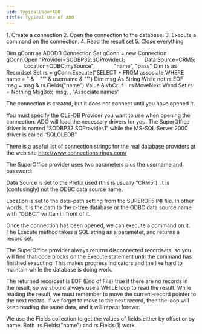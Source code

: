 ```yaml
---
uid: TypicalUseofADO
title: Typical Use of ADO
---
```



1. Create a connection
2. Open the connection to the database.
3. Execute a command on the connection.
4. Read the result set
5. Close everything

Dim gConn as ADODB.Connection
Set gConn = new Connection
gConn.Open "Provider=SODBP32.SOProvider.1;
            Data Source=CRM5;
            Location=ODBC:mySource",
            "name", "pass"
Dim rs as Recordset
Set rs = gConn.Execute("SELECT \* FROM associate WHERE name = " &
   "'" & username & "'")
Dim msg As String
While not rs.EOF
   msg = msg & rs.Fields("name").Value & vbCrLf
   rs.MoveNext
Wend
Set rs = Nothing
MsgBox  msg, , "Associate names"

The connection is created, but it does not connect until you have opened it.

You must specify the OLE-DB Provider you want to use when opening the connection. ADO will load the necessary drivers for you. The SuperOffice driver is named “SODBP32.SOProvider.1” while the MS-SQL Server 2000 driver is called “SQLOLEDB”

There is a useful list of connection strings for the real database providers at the web site <http://www.connectionstrings.com/>

The SuperOffice provider uses two parameters plus the username and password:

Data Source is set to the Prefix used (this is usually “CRM5”). It is (confusingly) not the ODBC data source name.

Location is set to the data-path setting from the SUPEROF5.INI file. In other words, it is the path to the c-tree database or the ODBC data source name with “ODBC:” written in front of it.

Once the connection has been opened, we can execute a command on it. The Execute method takes a SQL string as a parameter, and returns a record set.

The SuperOffice provider always returns disconnected recordsets, so you will find that code blocks on the Execute statement until the command has finished executing. This makes progress indicators and the like hard to maintain while the database is doing work.

The returned recordset is EOF (End of File) true if there are no records in the result, so we should always use a WHILE loop to read the result.
While reading the result, we must remember to move the current-record pointer to the next record. If we forget to move to the next record, then the loop will keep reading the same data, and it will repeat forever.

We use the Fields collection to get the values of fields.either by offset or by name. Both  rs.Fields("name") and rs.Fields(1) work.